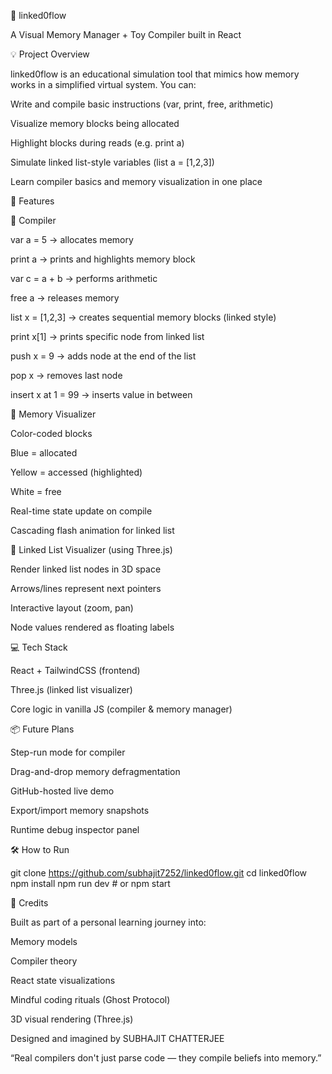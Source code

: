 🧠 linked0flow

A Visual Memory Manager + Toy Compiler built in React

💡 Project Overview

linked0flow is an educational simulation tool that mimics how memory works in a simplified virtual system. You can:

Write and compile basic instructions (var, print, free, arithmetic)

Visualize memory blocks being allocated

Highlight blocks during reads (e.g. print a)

Simulate linked list-style variables (list a = [1,2,3])

Learn compiler basics and memory visualization in one place

🚀 Features

🧾 Compiler

var a = 5 → allocates memory

print a → prints and highlights memory block

var c = a + b → performs arithmetic

free a → releases memory

list x = [1,2,3] → creates sequential memory blocks (linked style)

print x[1] → prints specific node from linked list

push x = 9 → adds node at the end of the list

pop x → removes last node

insert x at 1 = 99 → inserts value in between

🧠 Memory Visualizer

Color-coded blocks

Blue = allocated

Yellow = accessed (highlighted)

White = free

Real-time state update on compile

Cascading flash animation for linked list

🔗 Linked List Visualizer (using Three.js)

Render linked list nodes in 3D space

Arrows/lines represent next pointers

Interactive layout (zoom, pan)

Node values rendered as floating labels

💻 Tech Stack

React + TailwindCSS (frontend)

Three.js (linked list visualizer)

Core logic in vanilla JS (compiler & memory manager)

📦 Future Plans

Step-run mode for compiler

Drag-and-drop memory defragmentation

GitHub-hosted live demo

Export/import memory snapshots

Runtime debug inspector panel

🛠 How to Run

git clone https://github.com/subhajit7252/linked0flow.git
cd linked0flow
npm install
npm run dev  # or npm start

🙏 Credits

Built as part of a personal learning journey into:

Memory models

Compiler theory

React state visualizations

Mindful coding rituals (Ghost Protocol)

3D visual rendering (Three.js)

Designed and imagined by SUBHAJIT CHATTERJEE

“Real compilers don't just parse code — they compile beliefs into memory.”